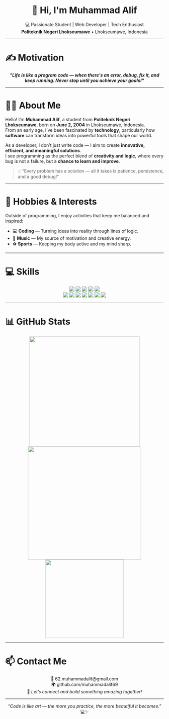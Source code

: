 <h1 align="center">👋 Hi, I'm <b>Muhammad Alif</b></h1>
<p align="center">
  💻 Passionate Student | Web Developer | Tech Enthusiast  
  <br>
  <b>Politeknik Negeri Lhokseumawe</b> • Lhokseumawe, Indonesia  
</p>

---

# ✍️ Motivation
<div align="center">
    <em><b>"Life is like a program code — when there's an error, debug, fix it, and keep running. Never stop until you achieve your goals!"</b></em>
</div>

---

# 👨‍💻 About Me

Hello! I’m **Muhammad Alif**, a student from **Politeknik Negeri Lhokseumawe**, born on **June 2, 2004** in Lhokseumawe, Indonesia.  
From an early age, I’ve been fascinated by **technology**, particularly how **software** can transform ideas into powerful tools that shape our world.

As a developer, I don’t just write code — I aim to create **innovative, efficient, and meaningful solutions**.  
I see programming as the perfect blend of **creativity and logic**, where every bug is not a failure, but a **chance to learn and improve**.  

> 💡 “Every problem has a solution — all it takes is patience, persistence, and a good debug!”

---

# 🎯 Hobbies & Interests

Outside of programming, I enjoy activities that keep me balanced and inspired:

- 💻 **Coding** — Turning ideas into reality through lines of logic.  
- 🎸 **Music** — My source of motivation and creative energy.  
- ⚽ **Sports** — Keeping my body active and my mind sharp.  

---

# 💻 Skills

<div align="center">

<img src="https://img.shields.io/badge/python-3670A0?style=for-the-badge&logo=python&logoColor=ffdd54" />
<img src="https://img.shields.io/badge/figma-%23F24E1E.svg?style=for-the-badge&logo=figma&logoColor=white" />
<img src="https://img.shields.io/badge/html5-%23E34F26.svg?style=for-the-badge&logo=html5&logoColor=white" />
<img src="https://img.shields.io/badge/css3-%231572B6.svg?style=for-the-badge&logo=css3&logoColor=white" />
<img src="https://img.shields.io/badge/java-%23ED8B00.svg?style=for-the-badge&logo=java&logoColor=white" /><br>
<img src="https://img.shields.io/badge/javascript-%23323330.svg?style=for-the-badge&logo=javascript&logoColor=%23F7DF1E" />
<img src="https://img.shields.io/badge/bootstrap-%23563D7C.svg?style=for-the-badge&logo=bootstrap&logoColor=white" />
<img src="https://img.shields.io/badge/php-%23777BB4.svg?style=for-the-badge&logo=php&logoColor=white" />
<img src="https://img.shields.io/badge/mysql-%2300f.svg?style=for-the-badge&logo=mysql&logoColor=white" />
<img src="https://img.shields.io/badge/c-%2300599C.svg?style=for-the-badge&logo=c&logoColor=white" />
<img src="https://img.shields.io/badge/flutter-%2302569B.svg?style=for-the-badge&logo=flutter&logoColor=white" />
<img src="https://img.shields.io/badge/dart-%230175C2.svg?style=for-the-badge&logo=dart&logoColor=white" />

</div>

---

# 📊 GitHub Stats

<div align="center">
  <img src="https://github-readme-stats.vercel.app/api?username=muhammadalif69&theme=midnight-purple&show_icons=true&hide_border=true&count_private=true" width="350px" />
  <img src="https://github-readme-streak-stats.herokuapp.com/?user=muhammadalif69&theme=midnight-purple&hide_border=true" width="360px" />
  <img src="https://github-readme-stats.vercel.app/api/top-langs/?username=muhammadalif69&theme=midnight-purple&show_icons=true&hide_border=true&layout=compact" width="250px" />
</div>

---

# 📫 Contact Me

<p align="center">
  📧 <a href="mailto:62.muhammadalif@gmail.com" style="text-decoration:none;">62.muhammadalif@gmail.com</a><br>
  🌍 <a href="https://github.com/muhammadalif69" style="text-decoration:none;">github.com/muhammadalif69</a><br>
  💼 <i>Let’s connect and build something amazing together!</i>
</p>

---

<div align="center">
  <i>“Code is like art — the more you practice, the more beautiful it becomes.”</i><br>
  💻✨
</div>
